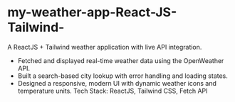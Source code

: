 # my-weather-app-React-JS-Tailwind-
A ReactJS + Tailwind weather application with live API integration.
-	Fetched and displayed real-time weather data using the OpenWeather API.
-	Built a search-based city lookup with error handling and loading states.
-	Designed a responsive, modern UI with dynamic weather icons and temperature units.
Tech Stack: ReactJS, Tailwind CSS, Fetch API 
